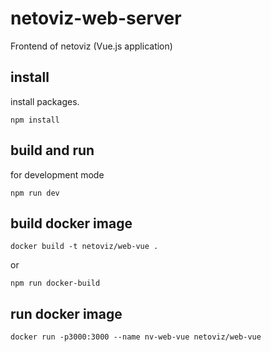 # netoviz-web-server
Frontend of netoviz (Vue.js application)

## install
install packages.
```
npm install
```

## build and run
for development mode
```
npm run dev
```

## build docker image
```
docker build -t netoviz/web-vue .
```
or
```
npm run docker-build
```

## run docker image
```
docker run -p3000:3000 --name nv-web-vue netoviz/web-vue
```

